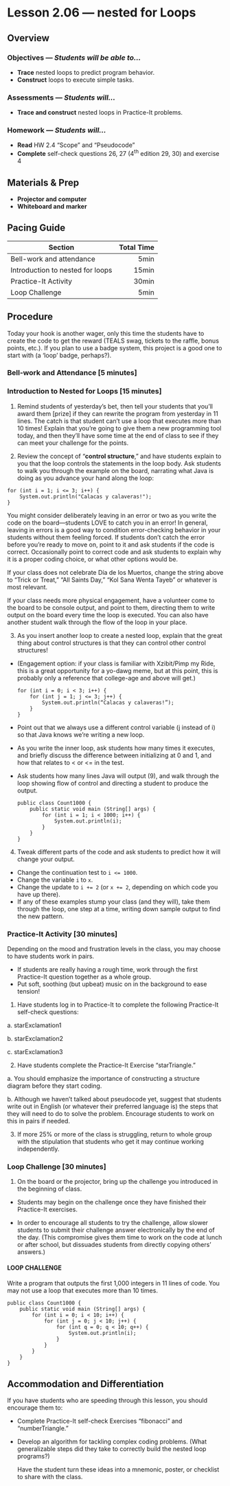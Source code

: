 Lesson 2.06 — nested for Loops
====================================================================================================

Overview
--------
### Objectives — _Students will be able to…_
- **Trace** nested loops to predict program behavior.
- **Construct** loops to execute simple tasks.

### Assessments — _Students will…_
- **Trace and construct** nested loops in Practice-It problems.

### Homework — _Students will…_
- **Read** HW 2.4 “Scope” and “Pseudocode”
- **Complete** self-check questions 26, 27 (4<sup>th</sup> edition 29, 30) and exercise 4


Materials & Prep
----------------
- **Projector and computer**
- **Whiteboard and** **marker**


Pacing Guide
------------
| Section                          | Total Time |
|----------------------------------|-----------:|
| Bell-work and attendance         |       5min |
| Introduction to nested for loops |      15min |
| Practice-It Activity             |      30min |
| Loop Challenge                   |       5min |


Procedure
---------

Today your hook is another wager, only this time the students have to create the code to get the
reward (TEALS swag, tickets to the raffle, bonus points, etc.). If you plan to use a badge system,
this project is a good one to start with (a ‘loop’ badge, perhaps?).

### Bell-work and Attendance \[5 minutes\]

### Introduction to Nested for Loops \[15 minutes\]

1. Remind students of yesterday’s bet, then tell your students that you’ll award them \[prize\] if
  they can rewrite the program from yesterday in 11 lines. The catch is that student can’t use a loop
  that executes more than 10 times! Explain that you’re going to give them a new programming tool
  today, and then they’ll have some time at the end of class to see if they can meet your challenge
  for the points.

2. Review the concept of “**control structure**,” and have students explain to you that the loop
  controls the statements in the loop body. Ask students to walk you through the example on the board,
  narrating what Java is doing as you advance your hand along the loop:
  ```
  for (int i = 1; i <= 3; i++) {
      System.out.println("Calacas y calaveras!");
  }
  ```

  You might consider deliberately leaving in an error or two as you write the code on the
  board—students LOVE to catch you in an error! In general, leaving in errors is a good way to
  condition error-checking behavior in your students without them feeling forced. If students don’t
  catch the error before you’re ready to move on, point to it and ask students if the code is correct.
  Occasionally point to correct code and ask students to explain why it is a proper coding choice, or
  what other options would be.

  If your class does not celebrate Día de los Muertos, change the string above to “Trick or Treat,”
  “All Saints Day,” “Kol Sana Wenta Tayeb” or whatever is most relevant.

  If your class needs more physical engagement, have a volunteer come to the board to be console
  output, and point to them, directing them to write output on the board every time the loop is
  executed. You can also have another student walk through the flow of the loop in your place.

3. As you insert another loop to create a nested loop, explain that the great thing about control
structures is that they can control other control structures!

  - (Engagement option: if your class is familiar with Xzibit/Pimp my Ride, this is a great
    opportunity for a yo-dawg meme, but at this point, this is probably only a reference that
    college-age and above will get.)
    ```
    for (int i = 0; i < 3; i++) {
        for (int j = 1; j <= 3; j++) {
            System.out.println(“Calacas y calaveras!”);
        }
    }
    ```

  - Point out that we always use a different control variable (j instead of i) so that Java knows
    we’re writing a new loop.

  - As you write the inner loop, ask students how many times it executes, and briefly discuss the
    difference between initializing at 0 and 1, and how that relates to &lt; or &lt;= in the test.

  - Ask students how many lines Java will output (9), and walk through the loop showing flow of
    control and directing a student to produce the output.
    ```
    public class Count1000 {
        public static void main (String[] args) {
            for (int i = 1; i < 1000; i++) {
                System.out.println(i);
            }
        }
    }
    ```

4. Tweak different parts of the code and ask students to predict how it will change your output.
  - Change the continuation test to `i <= 1000`.
  - Change the variable `i` to `x`.
  - Change the update to `i += 2` (or `x += 2`, depending on which code you have up there).
  - If any of these examples stump your class (and they will), take them through the loop, one step
    at a time, writing down sample output to find the new pattern.

### Practice-It Activity \[30 minutes\]

Depending on the mood and frustration levels in the class, you may choose to have students work in
pairs.
  - If students are really having a rough time, work through the first Practice-It question together
    as a whole group.
  - Put soft, soothing (but upbeat) music on in the background to ease tension!

1. Have students log in to Practice-It to complete the following Practice-It self-check questions:

  a. starExclamation1

  b. starExclamation2

  c. starExclamation3

2. Have students complete the Practice-It Exercise “starTriangle.”

  a. You should emphasize the importance of constructing a structure diagram before they start
    coding.

  b. Although we haven’t talked about pseudocode yet, suggest that students write out in English (or
    whatever their preferred language is) the steps that they will need to do to solve the problem.
    Encourage students to work on this in pairs if needed.

3. If more 25% or more of the class is struggling, return to whole group with the stipulation that
  students who get it may continue working independently.

### Loop Challenge \[30 minutes\]

1. On the board or the projector, bring up the challenge you introduced in the beginning of class.

  - Students may begin on the challenge once they have finished their Practice-It exercises.

  - In order to encourage all students to try the challenge, allow slower students to submit their
    challenge answer electronically by the end of the day. (This compromise gives them time to work
    on the code at lunch or after school, but dissuades students from directly copying others’
    answers.)

#### LOOP CHALLENGE
Write a program that outputs the first 1,000 integers in 11 lines of code. You may not use a loop
that executes more than 10 times.

    public class Count1000 {
        public static void main (String[] args) {
            for (int i = 0; i < 10; i++) {
                for (int j = 0; j < 10; j++) {
                    for (int q = 0; q < 10; q++) {
                        System.out.println(i);
                    }
                }
            }
        }
    }


Accommodation and Differentiation
---------------------------------

If you have students who are speeding through this lesson, you should encourage them to:

  - Complete Practice-It self-check Exercises “fibonacci” and “numberTriangle.”

  - Develop an algorithm for tackling complex coding problems. (What generalizable steps did they
    take to correctly build the nested loop programs?)

    Have the student turn these ideas into a mnemonic, poster, or checklist to share with the class.


